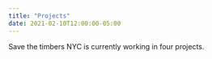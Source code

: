 ```yaml
---
title: "Projects"
date: 2021-02-10T12:00:00-05:00
---
```

Save the timbers NYC is currently working in four projects.